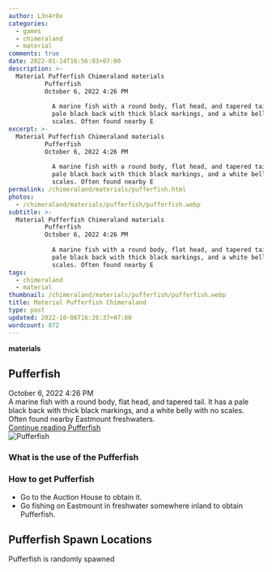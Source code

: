 ```yaml
---
author: L3n4r0x
categories:
  - games
  - chimeraland
  - material
comments: true
date: 2022-01-14T16:56:03+07:00
description: >-
  Material Pufferfish Chimeraland materials
          Pufferfish
          October 6, 2022 4:26 PM
          
            A marine fish with a round body, flat head, and tapered tail. It has a
            pale black back with thick black markings, and a white belly with no
            scales. Often found nearby E
excerpt: >-
  Material Pufferfish Chimeraland materials
          Pufferfish
          October 6, 2022 4:26 PM
          
            A marine fish with a round body, flat head, and tapered tail. It has a
            pale black back with thick black markings, and a white belly with no
            scales. Often found nearby E
permalink: /chimeraland/materials/pufferfish.html
photos:
  - /chimeraland/materials/pufferfish/pufferfish.webp
subtitle: >-
  Material Pufferfish Chimeraland materials
          Pufferfish
          October 6, 2022 4:26 PM
          
            A marine fish with a round body, flat head, and tapered tail. It has a
            pale black back with thick black markings, and a white belly with no
            scales. Often found nearby E
tags:
  - chimeraland
  - material
thumbnail: /chimeraland/materials/pufferfish/pufferfish.webp
title: Material Pufferfish Chimeraland
type: post
updated: 2022-10-06T16:26:37+07:00
wordcount: 872
---
```


<link
  rel="stylesheet"
  href="https://rawcdn.githack.com/dimaslanjaka/Web-Manajemen/870a349/css/bootstrap-5-3-0-alpha3-wrapper.css"
/>
<section id="bootstrap-wrapper">
  <div data-bs-theme="dark">
    <div
      class="row g-0 border rounded overflow-hidden flex-md-row mb-4 shadow-sm position-relative bg-dark text-light"
    >
      <div class="col p-4 d-flex flex-column position-static">
        <strong class="d-inline-block mb-2 text-success">materials</strong>
        <h2 class="mb-0">Pufferfish</h2>
        <div class="mb-1 text-muted">October 6, 2022 4:26 PM</div>
        <div class="mb-2 border p-1">
          A marine fish with a round body, flat head, and tapered tail. It has a
          pale black back with thick black markings, and a white belly with no
          scales. Often found nearby Eastmount freshwaters.
        </div>
        <a
          href="/chimeraland/materials/pufferfish.html"
          class="stretched-link d-none text-primary"
          >Continue reading Pufferfish</a
        >
      </div>
      <div class="col-auto d-none d-md-block d-lg-block">
        <img
          src="https://www.webmanajemen.com/chimeraland/materials/pufferfish/pufferfish.webp"
          alt="Pufferfish"
        />
      </div>
    </div>
    <div class="row">
      <div class="col-lg-6 col-12 mb-2">
        <div class="card">
          <div class="card-body">
            <h3 class="card-title">What is the use of the Pufferfish</h3>
            <div class="card-text"><ul></ul></div>
          </div>
        </div>
      </div>
      <div class="col-lg-6 col-12 mb-2">
        <div class="card">
          <div class="card-body">
            <h3 class="card-title">How to get Pufferfish</h3>
            <div class="card-text">
              <ul>
                <li>Go to the Auction House to obtain it.</li>
                <li>
                  Go fishing on Eastmount in freshwater somewhere inland to
                  obtain Pufferfish.
                </li>
              </ul>
            </div>
          </div>
        </div>
      </div>
      <div class="col-12 mb-2">
        <h2>Pufferfish Spawn Locations</h2>
        <p>Pufferfish is randomly spawned</p>
      </div>
    </div>
  </div>
</section>